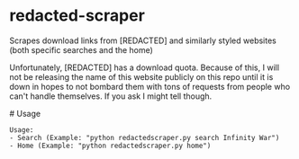 # redacted-scraper

Scrapes download links from [REDACTED] and similarly styled websites (both specific searches and the home)

Unfortunately, [REDACTED] has a download quota. Because of this, I will not be releasing the name of this website publicly on this repo until it is down in hopes to not bombard them with tons of requests from people who can't handle themselves. If you ask I might tell though.


# Usage

```
Usage:
- Search (Example: "python redactedscraper.py search Infinity War")
- Home (Example: "python redactedscraper.py home")
```
